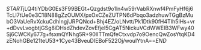 $START$jLQ4tiYDbG0Es3F99BEGt+Qzgdst9o1ln4w59rVabRXnwf4PmFyHf6j6TcLI7tUe0e3C18N88gZzOUMX/pxOxCZeZUTPN6dPbqo3adzhuwTGgBzMubO3VaUeRvXckuCdhIngjURPQNcd+Bhj4EZ/oLNvtt/Pk1Dtk90fH4TIh5IHs+vr+dDvvLvogbtjGSg8iDHsdZhdevZovEfjel5CgAT5NickuVCdWWEIB3WFwy40Sj6CWCKy677g+fsxmQYNhg5R+90IITTmQfeCtxvdp7o9OencQwZosYtqKD4zENohGBe121teU53+1Cye43BveuDIEBoF522Oj/wouIYtnA==$END$